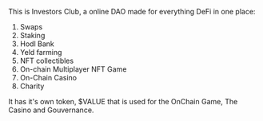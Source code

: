 This is Investors Club, a online DAO made for everything DeFi in one place:

1. Swaps
2. Staking
3. Hodl Bank
4. Yeld farming
5. NFT collectibles
6. On-chain Multiplayer NFT Game
7. On-Chain Casino
8. Charity

It has it's own token, $VALUE that is used for the OnChain Game, The Casino and Gouvernance.
